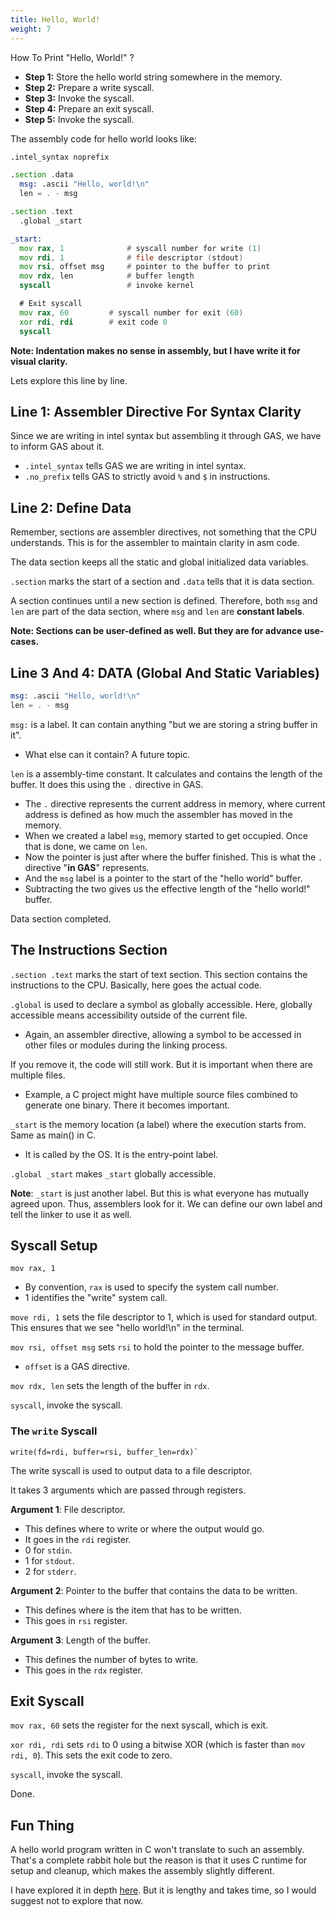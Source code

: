 ```yaml
---
title: Hello, World!
weight: 7
---
```


How To Print "Hello, World!" ?

* **Step 1:** Store the hello world string somewhere in the memory.
* **Step 2:** Prepare a write syscall.
* **Step 3:** Invoke the syscall.
* **Step 4:** Prepare an exit syscall.
* **Step 5:** Invoke the syscall.

The assembly code for hello world looks like:

```asm
.intel_syntax noprefix

.section .data
  msg: .ascii "Hello, world!\n"
  len = . - msg

.section .text
  .global _start

_start:
  mov rax, 1              # syscall number for write (1)
  mov rdi, 1              # file descriptor (stdout)
  mov rsi, offset msg     # pointer to the buffer to print
  mov rdx, len            # buffer length
  syscall                 # invoke kernel

  # Exit syscall
  mov rax, 60         # syscall number for exit (60)
  xor rdi, rdi        # exit code 0
  syscall

```

**Note: Indentation makes no sense in assembly, but I have write it for visual clarity.**

Lets explore this line by line.

## Line 1: Assembler Directive For Syntax Clarity

Since we are writing in intel syntax but assembling it through GAS, we have to inform GAS about it.

* `.intel_syntax` tells GAS we are writing in intel syntax.
* `.no_prefix` tells GAS to strictly avoid `%` and `$` in instructions.

## Line 2: Define Data

Remember, sections are assembler directives, not something that the CPU understands. This is for the assembler to maintain clarity in asm code.

The data section keeps all the static and global initialized data variables.

`.section` marks the start of a section and `.data` tells that it is data section.

A section continues until a new section is defined. Therefore, both `msg` and `len` are part of the data section, where `msg` and `len` are **constant labels**.

**Note: Sections can be user-defined as well. But they are for advance use-cases.**

## Line 3 And 4: DATA (Global And Static Variables)

```asm
msg: .ascii "Hello, world!\n"
len = . - msg
```

`msg:` is a label. It can contain anything "but we are storing a string buffer in it".

* What else can it contain? A future topic.

`len` is a assembly-time constant. It calculates and contains the length of the buffer. It does this using the `.` directive in GAS.

* The `.` directive represents the current address in memory, where current address is defined as how much the assembler has moved in the memory.
* When we created a label `msg`, memory started to get occupied. Once that is done, we came on `len`.
* Now the pointer is just after where the buffer finished. This is what the `.` directive "**in GAS**" represents.
* And the `msg` label is a pointer to the start of the "hello world" buffer.
* Subtracting the two gives us the effective length of the "hello world!" buffer.

Data section completed.

## The Instructions Section

`.section .text` marks the start of text section. This section contains the instructions to the CPU. Basically, here goes the actual code.

`.global` is used to declare a symbol as globally accessible. Here, globally accessible means accessibility outside of the current file.

* Again, an assembler directive, allowing a symbol to be accessed in other files or modules during the linking process.

If you remove it, the code will still work. But it is important when there are multiple files.

* Example, a C project might have multiple source files combined to generate one binary. There it becomes important.

`_start` is the memory location (a label) where the execution starts from. Same as main() in C.

* It is called by the OS. It is the entry-point label.

`.global _start` makes `_start` globally accessible.

**Note**: `_start` is just another label. But this is what everyone has mutually agreed upon. Thus, assemblers look for it. We can define our own label and tell the linker to use it as well.

## Syscall Setup

`mov rax, 1`

* By convention, `rax` is used to specify the system call number.
* 1 identifies the "write" system call.

`move rdi, 1` sets the file descriptor to 1, which is used for standard output. This ensures that we see "hello world!\n" in the terminal.

`mov rsi, offset msg` sets `rsi` to hold the pointer to the message buffer.

* `offset` is a GAS directive.

`mov rdx, len` sets the length of the buffer in `rdx`.

`syscall`, invoke the syscall.

### The `write` Syscall

```
write(fd=rdi, buffer=rsi, buffer_len=rdx)`
```

The write syscall is used to output data to a file descriptor.

It takes 3 arguments which are passed through registers.

**Argument 1**: File descriptor.

* This defines where to write or where the output would go.
* It goes in the `rdi` register.
* 0 for `stdin`.
* 1 for `stdout`.
* 2 for `stderr`.

**Argument 2**: Pointer to the buffer that contains the data to be written.

* This defines where is the item that has to be written.
* This goes in `rsi` register.

**Argument 3**: Length of the buffer.

* This defines the number of bytes to write.
* This goes in the `rdx` register.

## Exit Syscall

`mov rax, 60` sets the register for the next syscall, which is exit.

`xor rdi, rdi` sets `rdi` to 0 using a bitwise XOR (which is faster than `mov rdi, 0`). This sets the exit code to zero.

`syscall`, invoke the syscall.

Done.

## Fun Thing

A hello world program written in C won't translate to such an assembly. That's a complete rabbit hole but the reason is that it uses C runtime for setup and cleanup, which makes the assembly slightly different.

I have explored it in depth [here](../../understanding-hello-world/). But it is lengthy and takes time, so I would suggest not to explore that now.